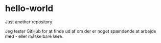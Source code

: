 # hello-world
Just another repository

Jeg tester GitHub for at finde ud af om der er noget spændende at arbejde med - eller måske bare lære. 

